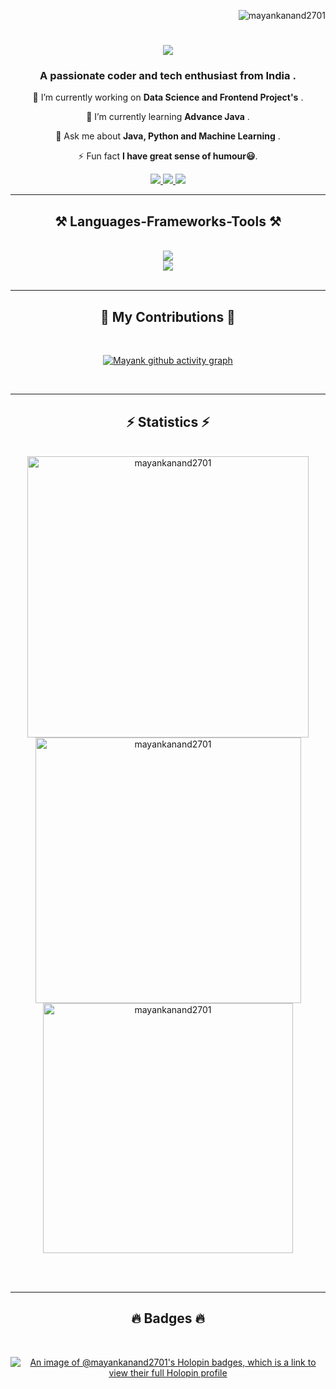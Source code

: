 <p align="right"> <img src="https://komarev.com/ghpvc/?username=mayankanand2701&label=Profile%20views&color=0e75b6&style=flat" alt="mayankanand2701" /> </p>

<h1 align="center">
    <img src="https://readme-typing-svg.herokuapp.com/?font=Righteous&size=35&center=true&vCenter=true&width=500&height=70&duration=4000&lines=Hi+There!+👋;+I'm+Mayank+Anand!;" />
</h1>

<h3 align="center">A passionate coder and tech enthusiast from India .</h3>
<div align="center">
 
 🔭 I’m currently working on **Data Science and Frontend Project's** .
 
 🌱 I’m currently learning **Advance Java** .

💬 Ask me about **Java, Python and Machine Learning** .

⚡ Fun fact **I have great sense of humour😃**.

 </div>

 <div align="center"> 
  <a href="https://www.kaggle.com/mayankanand2701" target="_blank">
    <img src="https://img.shields.io/badge/Kaggle-0077B5?style=for-the-badge&logo=kaggle&logoColor=white" target="_blank" />
  </a>
  <a href="mailto:mayankanand2701@gmail.com">
    <img src="https://img.shields.io/badge/Gmail-333333?style=for-the-badge&logo=gmail&logoColor=red" />
  </a>
  <a href="https://www.linkedin.com/in/mayankanand2701/" target="_blank">
    <img src="https://img.shields.io/badge/LinkedIn-0077B5?style=for-the-badge&logo=linkedin&logoColor=white" target="_blank" />
  </a
 </div>

  <hr/>
 
<h2 align="center">⚒️ Languages-Frameworks-Tools ⚒️</h2>
<br/>
<div align="center">
    <img src="https://skillicons.dev/icons?i=java,eclipse,html,vscode,css,github,javascript,git" /><br>
    <img src="https://skillicons.dev/icons?i=nodejs,androidstudio,express,c,mongodb,postman,mysql,sklearn,python" /><br>
</div>

<br/>
<hr/>

<div align="center">
  <h2>🐍 My Contributions 🐍</h2>
  <br>
    
  [![Mayank github activity graph](https://github-readme-activity-graph.vercel.app/graph?username=mayankanand2701&theme=react)](https://github.com/mayankanand2701/github-readme-activity-graph)

  <br/>
</div>

<hr/>

<h2 align="center">⚡ Statistics ⚡</h2>
<br>
<div align=center>
  <img width=450 src="https://github-readme-streak-stats.herokuapp.com/?user=mayankanand2701&theme=react" alt="mayankanand2701" />
  <img width=425 src="https://github-readme-stats.vercel.app/api?username=mayankanand2701&show_icons=true&locale=en&theme=react" alt="mayankanand2701" />
  <img width=400 align=center src="https://github-readme-stats.vercel.app/api/top-langs?username=mayankanand2701&show_icons=true&locale=en&layout=compact&theme=react" alt="mayankanand2701" />
</div>

<br/><br/>

<hr/>
<h2 align="center">🔥 Badges 🔥</h2>
<br>

[![An image of @mayankanand2701's Holopin badges, which is a link to view their full Holopin profile](https://holopin.me/mayankanand2701)](https://holopin.io/@mayankanand2701)
